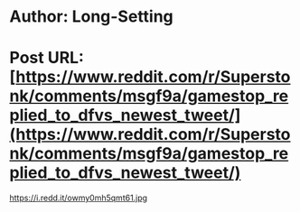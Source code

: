 # Author: Long-Setting
# Post URL: [https://www.reddit.com/r/Superstonk/comments/msgf9a/gamestop_replied_to_dfvs_newest_tweet/](https://www.reddit.com/r/Superstonk/comments/msgf9a/gamestop_replied_to_dfvs_newest_tweet/)


https://i.redd.it/owmy0mh5qmt61.jpg